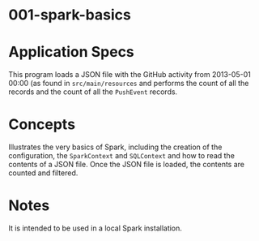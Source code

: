 001-spark-basics
================

# Application Specs
This program loads a JSON file with the GitHub activity from 2013-05-01 00:00 (as found in `src/main/resources` and performs the count of all the records and the count of all the `PushEvent` records.

# Concepts
Illustrates the very basics of Spark, including the creation of the configuration, the `SparkContext` and `SQLContext` and how to read the contents of a JSON file.
Once the JSON file is loaded, the contents are counted and filtered.

# Notes
It is intended to be used in a local Spark installation.
